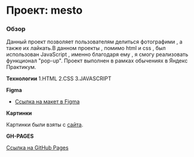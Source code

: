 # Проект: mesto

### Обзор

Данный проект позволяет пользователям делиться фотографими , а также их лайкать.В данном проекты , помимо html и css , был использован JavaScript , именно благодаря ему , я смогу реализовать функционал "pop-up". Проект выполнен в рамках обычениях в Яндекс Практикум.

**Технологии**
1.HTML
2.CSS
3.JAVASCRIPT

**Figma**

* [Ссылка на макет в Figma](https://www.figma.com/file/2cn9N9jSkmxD84oJik7xL7/JavaScript.-Sprint-4?node-id=0%3A1)

**Картинки**

Картинки были взяты с [сайта](https://unsplash.com/).

**GH-PAGES**

[Ссылка на GitHub Pages](https://fckngawsm.github.io/mesto/)

